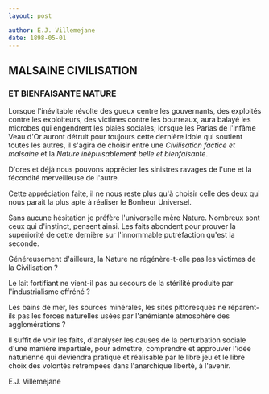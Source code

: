 ```yaml
---
layout: post

author: E.J. Villemejane
date: 1898-05-01
---
```


## MALSAINE CIVILISATION
### ET BIENFAISANTE NATURE

Lorsque l'inévitable révolte des gueux centre les gouvernants, des exploités contre les exploiteurs, des victimes 
contre les bourreaux, aura balayé les microbes qui engendrent les plaies sociales; lorsque les Parias de l'infâme 
Veau d'Or auront détruit pour toujours cette dernière idole qui soutient toutes les autres, il s'agira de choisir 
entre une *Civilisation factice et malsaine* et la *Nature inépuisablement belle et bienfaisante*.

D'ores et déjà nous pouvons apprécier les sinistres ravages de l'une et la fécondité merveilleuse de l'autre.

Cette appréciation faite, il ne nous reste plus qu'à choisir celle des deux qui nous parait la plus apte à 
réaliser le Bonheur Universel.

Sans aucune hésitation je préfère l'universelle mère Nature. Nombreux sont ceux qui d'instinct, pensent ainsi. 
Les faits abondent pour prouver la supériorité de cette dernière sur l'innommable putréfaction qu'est la seconde.

Généreusement d'ailleurs, la Nature ne régénère-t-elle pas les victimes de la Civilisation ?

Le lait fortifiant ne vient-il pas au secours de la stérilité produite par l'industrialisme effréné ?

Les bains de mer, les sources minérales, les sites pittoresques ne réparent-ils pas les forces naturelles usées par 
l'anémiante atmosphère des agglomérations ?

Il suffit de voir les faits, d'analyser les causes de la perturbation sociale d'une manière impartiale, pour 
admettre, comprendre et approuver l'idée naturienne qui deviendra pratique et réalisable par le libre jeu et le 
libre choix des volontés retrempées dans l'anarchique liberté, à l'avenir.

E.J. Villemejane